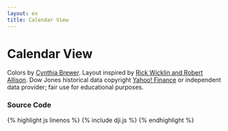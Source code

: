 ```yaml
---
layout: ex
title: Calendar View
---
```


# Calendar View

<div class="gallery" id="chart"> </div>
<link type="text/css" rel="stylesheet" href="calendar.css"/>
<link type="text/css" rel="stylesheet" href="colorbrewer.css"/>
<script type="text/javascript" src="../d3.csv.js?2.1.1"> </script>
<script type="text/javascript" src="../d3.time.js?2.1.1"> </script>
<script type="text/javascript" src="calendar.js"> </script>
<script type="text/javascript" src="dji.js"> </script>

Colors by [Cynthia Brewer](http://colorbrewer.org/). Layout inspired by
[Rick Wicklin and Robert
Allison](http://stat-computing.org/dataexpo/2009/posters/). Dow Jones
historical data copyright [Yahoo! Finance](http://finance.yahoo.com/) or
independent data provider; fair use for educational purposes.

### Source Code

{% highlight js linenos %}
{% include dji.js %}
{% endhighlight %}

